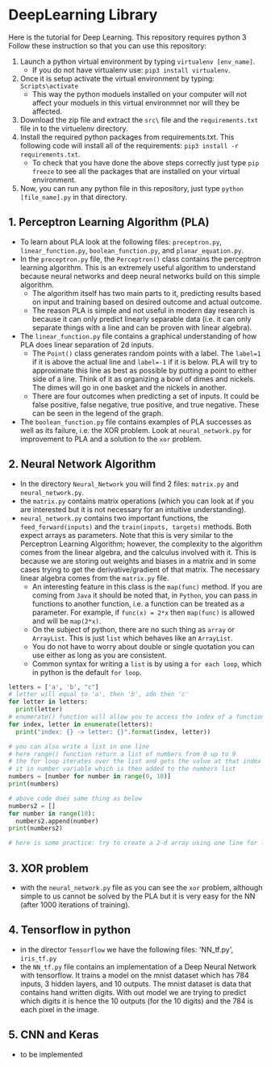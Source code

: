 # DeepLearning Library
Here is the tutorial for Deep Learning. This repository requires python 3
Follow these instruction so that you can use this repository:
1. Launch a python virtual environment by typing `virtualenv [env_name]`.
    - If you do not have virtualenv use: `pip3 install virtualenv`.
2. Once it is setup activate the virtual environment by typing: `Scripts\activate`
    - This way the python moduels installed on your computer will not affect your moduels in this virtual environmnet nor will they be affected.
3. Download the zip file and extract the `src\` file and the `requirements.txt` file in to the virtuelenv directory.
4. Install the required python packages from requirements.txt. This following code will install all of the requirements: `pip3 install -r requirements.txt`.
    - To check that you have done the above steps correctly just type `pip freeze` to see all the packages that are installed on your virtual environment.
5. Now, you can run any python file in this repository, just type `python [file_name].py` in that directory.

## 1. Perceptron Learning Algorithm (PLA)
  - To learn about PLA look at the following files: `preceptron.py`, `linear_function.py`, `boolean_function.py`, and `planar_equation.py`.
  - In the `preceptron.py` file, the `Perceptron()` class contains the perceptron learning algorithm. This is an extremely useful algorithm to understand because neural networks and deep neural networks build on this simple algorithm.
    - The algorithm itself has two main parts to it, predicting results based on input and training based on desired outcome and actual outcome.
    - The reason PLA is simple and not useful in modern day research is because it can only predict linearly separable data (i.e. it can only separate things with a line and can be proven with linear algebra).
  - The `linear_function.py` file contains a graphical understanding of how PLA does linear separation of 2d inputs.
    - The `Point()` class generates random points with a label. The `label=1` if it is above the actual line and `label=-1` if it is below. PLA will try to approximate this line as best as possible by putting a point to either side of a line. Think of it as organizing a bowl of dimes and nickels. The dimes will go in one basket and the nickels in another.
    - There are four outcomes when predicting a set of inputs. It could be false positive, false negative, true positive, and true negative. These can be seen in the legend of the graph.
  - The `boolean_function.py` file contains examples of PLA successes as well as its failure, i.e. the XOR problem. Look at `neural_network.py` for improvement to PLA and a solution to the `xor` problem.
## 2. Neural Network Algorithm
  - In the directory `Neural_Network` you will find 2 files: `matrix.py` and `neural_network.py`.
  - the `matrix.py` contains matrix operations (which you can look at if you are interested but it is not necessary for an intuitive understanding).
  - `neural_network.py` contains two important functions, the `feed_forward(inputs)` and the `train(inputs, targets)` methods. Both expect arrays as parameters. Note that this is very similar to the Perceptron Learning Algorithm; however, the complexity to the algorithm comes from the linear algebra, and the calculus involved with it. This is because we are storing out weights and biases in a matrix and in some cases trying to get the derivative/gradient of that matrix. The necessary linear algebra comes from the `matrix.py` file.
    - An interesting feature in this class is the `map(func)` method. If you are coming from `Java` it should be noted that, in `Python`, you can pass in functions to another function, i.e. a function can be treated as a parameter. For example, if `func(x) = 2*x` then `map(func)` is allowed and will be `map(2*x)`.
    - On the subject of python, there are no such thing as `array` or `ArrayList`. This is just `list` which behaves like an `ArrayList`.
    - You do not have to worry about double or single quotation you can use either as long as you are consistent.
    - Common syntax for writing a `list` is by using a `for each loop`, which in python is the default `for loop`.

```python
letters = ['a', 'b', "c"]
# letter will equal to 'a', then 'b', adn then 'c'
for letter in letters:
  print(letter)
# enumerate() function will allow you to access the index of a function
for index, letter in enumerate(letters):
  print("index: {} -> letter: {}".format(index, letter))

# you can also write a list in one line
# here range() function return a list of numbers from 0 up to 9
# the for loop iterates over the list and gets the value at that index and stores
# it in number variable which is then added to the numbers list
numbers = [number for number in range(0, 10)]
print(numbers)

# above code does same thing as below
numbers2 = []
for number in range(10):
  numbers2.append(number)
print(numbers2)

# here is some practice: try to create a 2-d array using one line for loop
```
## 3. XOR problem
  - with the `neural_network.py` file as you can see the `xor` problem, although simple to us cannot be solved by the PLA but it is very easy for the NN (after 1000 iterations of training).
## 4. Tensorflow in python
  - in the director `Tensorflow` we have the following files: 'NN_tf.py', `iris_tf.py`
  - the `NN_tf.py` file contains an implementation of a Deep Neural Network with tensorflow. It trains a model on the mnist dataset which has 784 inputs, 3 hidden layers, and 10 outputs. The mnist dataset is data that contains hand written digits. With out model we are trying to predict which digits it is hence the 10 outputs (for the 10 digits) and the 784 is each pixel in the image. 
## 5. CNN and Keras
  - to be implemented
